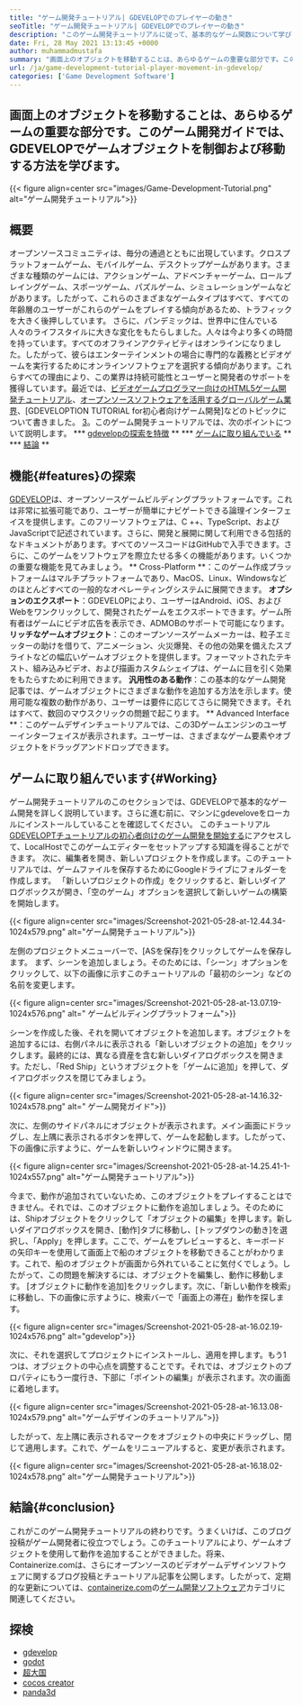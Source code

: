 ```yaml
---
title: "ゲーム開発チュートリアル| GDEVELOPでのプレイヤーの動き" 
seoTitle: "ゲーム開発チュートリアル| GDEVELOPでのプレイヤーの動き" 
description: "このゲーム開発チュートリアルに従って、基本的なゲーム関数について学びます。 Gdevelopは、ゲームを構築および公開するための無料のゲーム作成ソフトウェアです。" 
date: Fri, 28 May 2021 13:13:45 +0000
author: muhammadmustafa
summary: "画面上のオブジェクトを移動することは、あらゆるゲームの重要な部分です。このゲーム開発ガイドでは、GDEVELOPでゲームオブジェクトを制御および移動する方法を学びます。" 
url: /ja/game-development-tutorial-player-movement-in-gdevelop/
categories: ['Game Development Software']
---
```


## 画面上のオブジェクトを移動することは、あらゆるゲームの重要な部分です。このゲーム開発ガイドでは、GDEVELOPでゲームオブジェクトを制御および移動する方法を学びます。

{{< figure align=center src="images/Game-Development-Tutorial.png" alt="ゲーム開発チュートリアル">}}


## **概要**
オープンソースコミュニティは、毎分の通過とともに出現しています。クロスプラットフォームゲーム、モバイルゲーム、デスクトップゲームがあります。さまざまな種類のゲームには、アクションゲーム、アドベンチャーゲーム、ロールプレイングゲーム、スポーツゲーム、パズルゲーム、シミュレーションゲームなどがあります。したがって、これらのさまざまなゲームタイプはすべて、すべての年齢層のユーザーがこれらのゲームをプレイする傾向があるため、トラフィックを大きく後押ししています。
さらに、パンデミックは、世界中に住んでいる人々のライフスタイルに大きな変化をもたらしました。人々は今より多くの時間を持っています。すべてのオフラインアクティビティはオンラインになりました。したがって、彼らはエンターテインメントの場合に専門的な義務とビデオゲームを実行するためにオンラインソフトウェアを選択する傾向があります。これらすべての理由により、この業界は持続可能性とユーザーと開発者のサポートを獲得しています。最近では、[ビデオゲームプログラマー向けのHTML5ゲーム開発チュートリアル][1]、[オープンソースソフトウェアを活用するグローバルゲーム業界][2]、[GDEVELOPTION TUTORIAL for初心者向けゲーム開発]などのトピックについて書きました。 [3]。このゲーム開発チュートリアルでは、次のポイントについて説明します。
  *** [gdevelopの探索を特徴][4] **
  *** [ゲームに取り組んでいる][5] **
  *** [結論][6] **

## 機能{#features}の探索
[GDEVELOP][7]は、オープンソースゲームビルディングプラットフォームです。これは非常に拡張可能であり、ユーザーが簡単にナビゲートできる論理インターフェイスを提供します。このフリーソフトウェアは、C ++、TypeScript、およびJavaScriptで記述されています。さらに、開発と展開に関して利用できる包括的なドキュメントがあります。すべてのソースコードはGitHubで入手できます。さらに、このゲームをソフトウェアを際立たせる多くの機能があります。いくつかの重要な機能を見てみましょう。
** Cross-Platform **：このゲーム作成プラットフォームはマルチプラットフォームであり、MacOS、Linux、Windowsなどのほとんどすべての一般的なオペレーティングシステムに展開できます。
**オプションのエクスポート**：GDEVELOPにより、ユーザーはAndroid、iOS、およびWebをワンクリックして、開発されたゲームをエクスポートできます。ゲーム所有者はゲームにビデオ広告を表示でき、ADMOBのサポートで可能になります。
**リッチなゲームオブジェクト**：このオープンソースゲームメーカーは、粒子エミッターの助けを借りて、アニメーション、火災爆発、その他の効果を備えたスプライトなどの幅広いゲームオブジェクトを提供します。フォーマットされたテキスト、組み込みビデオ、および描画カスタムシェイプは、ゲームに目を引く効果をもたらすために利用できます。
**汎用性のある動作**：この基本的なゲーム開発記事では、ゲームオブジェクトにさまざまな動作を追加する方法を示します。使用可能な複数の動作があり、ユーザーは要件に応じてさらに開発できます。それはすべて、数回のマウスクリックの問題で起こります。
** Advanced Interface **：このゲームデザインチュートリアルでは、この3Dゲームエンジンのユーザーインターフェイスが表示されます。ユーザーは、さまざまなゲーム要素やオブジェクトをドラッグアンドドロップできます。

## ゲームに取り組んでいます{#Working}
ゲーム開発チュートリアルのこのセクションでは、GDEVELOPで基本的なゲーム開発を詳しく説明しています。さらに進む前に、マシンにgdeveloveをローカルにインストールしていることを確認してください。
このチュートリアル[GDEVELOPTチュートリアルの初心者向けのゲーム開発を開始する][3]にアクセスして、LocalHostでこのゲームエディターをセットアップする知識を得ることができます。
次に、編集者を開き、新しいプロジェクトを作成します。このチュートリアルでは、ゲームファイルを保存するためにGoogleドライブにフォルダーを作成します。 「新しいプロジェクトの作成」をクリックすると、新しいダイアログボックスが開き、「空のゲーム」オプションを選択して新しいゲームの構築を開始します。

{{< figure align=center src="images/Screenshot-2021-05-28-at-12.44.34-1024x579.png" alt="ゲーム開発チュートリアル">}}

左側のプロジェクトメニューバーで、[ASを保存]をクリックしてゲームを保存します。
まず、シーンを追加しましょう。そのためには、「シーン」オプションをクリックして、以下の画像に示すこのチュートリアルの「最初のシーン」などの名前を変更します。

{{< figure align=center src="images/Screenshot-2021-05-28-at-13.07.19-1024x576.png" alt=" ゲームビルディングプラットフォーム">}}

シーンを作成した後、それを開いてオブジェクトを追加します。オブジェクトを追加するには、右側パネルに表示される「新しいオブジェクトの追加」をクリックします。最終的には、異なる資産を含む新しいダイアログボックスを開きます。ただし、「Red Ship」というオブジェクトを「ゲームに追加」を押して、ダイアログボックスを閉じてみましょう。

{{< figure align=center src="images/Screenshot-2021-05-28-at-14.16.32-1024x578.png" alt=" ゲーム開発ガイド">}}

次に、左側のサイドパネルにオブジェクトが表示されます。メイン画面にドラッグし、左上隅に表示されるボタンを押して、ゲームを起動します。したがって、下の画像に示すように、ゲームを新しいウィンドウに開きます。

{{< figure align=center src="images/Screenshot-2021-05-28-at-14.25.41-1-1024x557.png" alt="ゲーム開発チュートリアル">}}

今まで、動作が追加されていないため、このオブジェクトをプレイすることはできません。それでは、このオブジェクトに動作を追加しましょう。そのためには、Shipオブジェクトをクリックして「オブジェクトの編集」を押します。新しいダイアログボックスを開き、[動作]タブに移動し、[トップダウンの動き]を選択し、「Apply」を押します。ここで、ゲームをプレビューすると、キーボードの矢印キーを使用して画面上で船のオブジェクトを移動できることがわかります。これで、船のオブジェクトが画面から外れていることに気付くでしょう。したがって、この問題を解決するには、オブジェクトを編集し、動作に移動します。 [オブジェクトに動作を追加]をクリックします。次に、「新しい動作を検索」に移動し、下の画像に示すように、検索バーで「画面上の滞在」動作を探します。

{{< figure align=center src="images/Screenshot-2021-05-28-at-16.02.19-1024x576.png" alt="gdevelop">}}

次に、それを選択してプロジェクトにインストールし、適用を押します。もう1つは、オブジェクトの中心点を調整することです。それでは、オブジェクトのプロパティにもう一度行き、下部に「ポイントの編集」が表示されます。次の画面に着地します。

{{< figure align=center src="images/Screenshot-2021-05-28-at-16.13.08-1024x579.png" alt="ゲームデザインのチュートリアル">}}

したがって、左上隅に表示されるマークをオブジェクトの中央にドラッグし、閉じて適用します。これで、ゲームをリニューアルすると、変更が表示されます。

{{< figure align=center src="images/Screenshot-2021-05-28-at-16.18.02-1024x578.png" alt="ゲーム開発チュートリアル">}}


## 結論{#conclusion}
これがこのゲーム開発チュートリアルの終わりです。うまくいけば、このブログ投稿がゲーム開発者に役立つでしょう。このチュートリアルにより、ゲームオブジェクトを使用して動作を追加することができました。将来、Containerize.comは、さらにオープンソースのビデオゲームデザインソフトウェアに関するブログ投稿とチュートリアル記事を公開します。したがって、定期的な更新については、[containerize.com][9]の[ゲーム開発ソフトウェア][8]カテゴリに関連してください。

## 探検
  * [gdevelop][7]
  * [godot][10]
  * [超大国][11]
  * [cocos creator][12]
  * [panda3d][13]

  
[1]: https://blog.containerize.com/2021/05/19/html5-game-development-tutorial-for-video-game-programmers/
[2]: https://blog.containerize.com/game-development-software/how-global-gaming-market-leveraging-open-source-software/
[3]: https://blog.containerize.com/game-development-software/ja/game-development-tutorial-player-movement-in-gdevelop/
[4]: #features
[5]: #working
[6]: #Conclusion
[7]: https://products.containerize.com/game-development-software/gdevelop/
[8]: https://products.containerize.com/game-development-software/
[9]: https://www.containerize.com/
[10]: https://products.containerize.com/game-development-software/godot/
[11]: https://products.containerize.com/game-development-software/superpowers/
[12]: https://products.containerize.com/game-development-software/cocos-creator/
[13]: https://products.containerize.com/game-development-software/panda3d/
